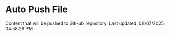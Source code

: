 # Auto Push File

Content that will be pushed to GitHub repository.
Last updated: 08/07/2025, 04:58:26 PM